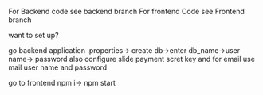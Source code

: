 For Backend code see backend branch
For frontend Code see Frontend branch


want to set up?

go backend application .properties-> create db->enter db_name->user name-> password also configure slide payment scret key and for email use mail user name and password

go to frontend npm i-> npm start






